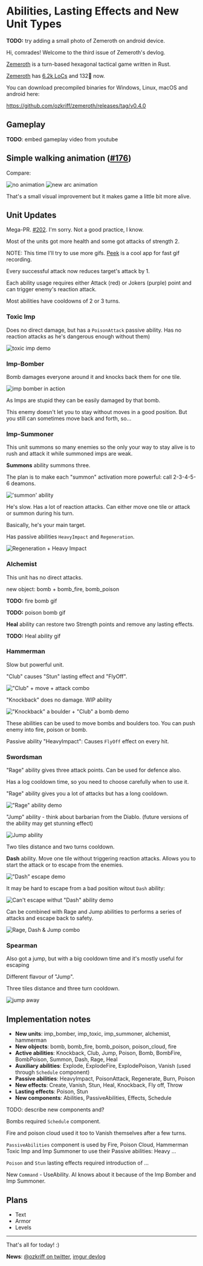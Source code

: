 # Abilities, Lasting Effects and New Unit Types <!-- FAKE TITLE -->

<!-- TODO: use this as a title
Title: Abilities, Lasting Effects and New Unit Types
Tags: devlog, zemeroth
-->

**TODO:** try adding a small photo of Zemeroth on android device.

Hi, comrades! Welcome to the third issue of Zemeroth's devlog.

[Zemeroth] is a turn-based hexagonal tactical game written in Rust.

[Zemeroth] has [6.2k LoCs][tokei] and 132🌟 now.

You can download precompiled binaries for Windows, Linux, macOS and android here:

<https://github.com/ozkriff/zemeroth/releases/tag/v0.4.0>

## Gameplay

**TODO**: embed gameplay video from youtube

## Simple walking animation ([#176])

Compare:

![no animation](images/2018-02-24-move-pre.gif)
![new arc animation](images/2018-02-24-move-now.gif)

That's a small visual improvement but it makes game a little bit more alive.

## Unit Updates

Mega-PR. [#202]. I'm sorry. Not a good practice, I know.

Most of the units got more health and some got attacks of strength 2.

NOTE: This time I'll try to use more gifs.
[Peek] is a cool app for fast gif recording.

Every successful attack now reduces target's attack by 1.

Each ability usage requires either Attack (red) or Jokers (purple) point
and can trigger enemy's reaction attack.

Most abilities have cooldowns of 2 or 3 turns.

### Toxic Imp

Does no direct damage, but has a `PoisonAttack` passive ability.
Has no reaction attacks as he's dangerous enough without them)

![toxic imp demo](images/2018-02-24-imp-poison.gif)

### Imp-Bomber

Bomb damages everyone around it and knocks back them for one tile.

![imp bomber in action](images/2018-02-23--imp-bomb-attack.gif)

As Imps are stupid they can be easily damaged by that bomb.

This enemy doesn't let you to stay without moves in a good position.
But you still can sometimes move back and forth, so...

### Imp-Summoner

This unit summons so many enemies so the only your way to stay alive
is to rush and attack it while summoned imps are weak.

**Summons** ability summons three.

The plan is to make each "summon" activation more powerful:
call 2-3-4-5-6 deamons.

!['summon' ability](images/2018-02-20--ability-summon.gif)

He's slow.
Has a lot of reaction attacks.
Can either move one tile or attack or summon during his turn.

Basically, he's your main target.

Has passive abilities `HeavyImpact` and `Regeneration`.

![Regeneration + Heavy Impact](images/2018-02-21--summoner-regeneration-hit.gif)

### Alchemist

This unit has no direct attacks.

new object: bomb + bomb_fire, bomb_poison

**TODO:** fire bomb gif

**TODO:** poison bomb gif

**Heal** ability can restore two Strength points and remove any lasting effects.

**TODO:** Heal ability gif

### Hammerman

Slow but powerful unit.

"Club" causes "Stun" lasting effect and "FlyOff".

!["Club" + move + attack combo](images/2018-02-21--hammerman-club-hit.gif)

"Knockback" does no damage. WIP ability

!["Knockback" a boulder + "Club" a bomb demo](images/2018-02-24-club-knockback.gif)

These abilities can be used to move bombs and boulders too.
You can push enemy into fire, poison or bomb.

Passive ability "HeavyImpact": Causes `FlyOff` effect on every hit.

### Swordsman

"Rage" ability gives three attack points.
Can be used for defence also.

Has a log cooldown time, so you need to choose carefully when to use it.

"Rage" ability gives you a lot of attacks but has a long cooldown.

!["Rage" ability demo](images/2018-02-21--rage.gif)

"Jump" ability - think about barbarian from the Diablo.
(future versions of the ability may get stunning effect)

![Jump ability](images/2018-02-21--swordsman-jump.gif)

Two tiles distance and two turns cooldown.

**Dash** ability.
Move one tile without triggering reaction attacks.
Allows you to start the attack or to escape from the enemies.

!["Dash" escape demo](images/2018-02-24-dash-away.gif)

It may be hard to escape from a bad position witout `Dash` ability:

![Can't escape withut "Dash" ability demo](images/2018-02-24-no-dash-escape-attempt.gif)

Can be combined with Rage and Jump abilities to performs a series
of attacks and escape back to safety.

![Rage, Dash & Jump combo](images/2018-02-21--swordsman-combo.gif)

### Spearman

Also got a jump, but with a big cooldown time
and it's mostly useful for escaping

Different flavour of "Jump".

Three tiles distance and three turn cooldown.

![jump away](images/2018-02-21--spearman-jump-away.gif)

## Implementation notes

- **New units**: imp_bomber, imp_toxic, imp_summoner, alchemist, hammerman
- **New objects**: bomb, bomb_fire, bomb_poison, poison_cloud, fire
- **Active abilities**: Knockback, Club, Jump, Poison, Bomb, BombFire, BombPoison,
    Summon, Dash, Rage, Heal
- **Auxiliary abilities**: Explode, ExplodeFire, ExplodePoison, Vanish
    (used through `Schedule` component)
- **Passive abilities**: HeavyImpact, PoisonAttack, Regenerate, Burn, Poison
- **New effects**: Create, Vanish, Stun, Heal, Knockback, Fly off, Throw
- **Lasting effects**: Poison, Stun
- **New components**: Abilities, PassiveAbilities, Effects, Schedule

TODO: describe new components and?

Bombs required `Schedule` component.

Fire and poison cloud used it too to Vanish themselves after a few turns.

`PassiveAbilities` component is used by Fire, Poison Cloud, Hammerman Toxic Imp
and Imp Summoner to use their Passive abilities: Heavy ...

`Poison` and `Stun` lasting effects required introduction of ...

New `Command` - UseAbility. AI knows about it because of the Imp Bomber and Imp Summoner.

## Plans

- Text
- Armor
- Levels

------

That's all for today! :)

**News**: [@ozkriff on twitter](https://twitter.com/ozkriff),
[imgur devlog](imgur.com/a/SMVqO)

[Zemeroth]: https://github.com/ozkriff/zemeroth
[tokei]: https://github.com/Aaronepower/tokei
[Peek]: https://github.com/phw/peek
[#176]: https://github.com/ozkriff/zemeroth/issues/176
[#202]: https://github.com/ozkriff/zemeroth/pull/202/
